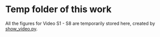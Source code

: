 # Temp folder of this work
All the figures for Video S1 - S8 are temporarily stored here, created by 
[show_video.py](https://github.com/HaolingZHANG/MotifEffect/blob/main/works/show_video.py).